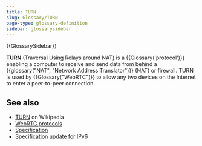 ```yaml
---
title: TURN
slug: Glossary/TURN
page-type: glossary-definition
sidebar: glossarysidebar
---
```


{{GlossarySidebar}}

**TURN** (Traversal Using Relays around NAT) is a {{Glossary('protocol')}} enabling a computer to receive and send data from behind a {{glossary("NAT", "Network Address Translator")}} (NAT) or firewall. TURN is used by {{Glossary("WebRTC")}} to allow any two devices on the Internet to enter a peer-to-peer connection.

## See also

- [TURN](https://en.wikipedia.org/wiki/TURN) on Wikipedia
- [WebRTC protocols](/en-US/docs/Web/API/WebRTC_API/Protocols)
- [Specification](https://datatracker.ietf.org/doc/html/rfc5766)
- [Specification update for IPv6](https://datatracker.ietf.org/doc/html/rfc6156.txt)
